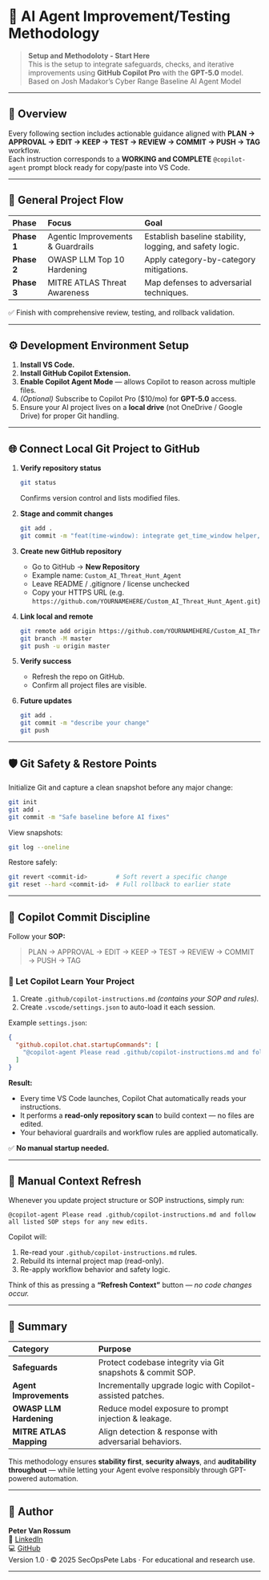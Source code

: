 # 🧠 AI Agent Improvement/Testing Methodology  

> **Setup and Methodoloty - Start Here**  
> This is the setup to integrate safeguards, checks, and iterative improvements using **GitHub Copilot Pro** with the **GPT-5.0** model.
> Based on Josh Madakor’s Cyber Range Baseline AI Agent Model

---

## 🧩 Overview  

Every following section includes actionable guidance aligned with **PLAN → APPROVAL → EDIT → KEEP → TEST → REVIEW → COMMIT → PUSH → TAG** workflow.  
Each instruction corresponds to a **WORKING and COMPLETE** `@copilot-agent` prompt block ready for copy/paste into VS Code.

---

## 🚀 General Project Flow  

| Phase | Focus | Goal |
|:------|:------|:-----|
| **Phase 1** | Agentic Improvements & Guardrails | Establish baseline stability, logging, and safety logic. |
| **Phase 2** | OWASP LLM Top 10 Hardening | Apply category-by-category mitigations. |
| **Phase 3** | MITRE ATLAS Threat Awareness | Map defenses to adversarial techniques. |

✅ Finish with comprehensive review, testing, and rollback validation.

---

## ⚙️ Development Environment Setup  

1. **Install VS Code.**  
2. **Install GitHub Copilot Extension.**  
3. **Enable Copilot Agent Mode** — allows Copilot to reason across multiple files.  
4. *(Optional)* Subscribe to Copilot Pro ($10/mo) for **GPT-5.0** access.  
5. Ensure your AI project lives on a **local drive** (not OneDrive / Google Drive) for proper Git handling.

---

## 🌐 Connect Local Git Project to GitHub  

1. **Verify repository status**
   ```bash
   git status
   ```
   Confirms version control and lists modified files.

2. **Stage and commit changes**
   ```bash
   git add .
   git commit -m "feat(time-window): integrate get_time_window helper, enforce model consistency, and remove deprecated models"
   ```

3. **Create new GitHub repository**
   - Go to GitHub → **New Repository**  
   - Example name: `Custom_AI_Threat_Hunt_Agent`  
   - Leave README / .gitignore / license unchecked  
   - Copy your HTTPS URL (e.g. `https://github.com/YOURNAMEHERE/Custom_AI_Threat_Hunt_Agent.git`)

4. **Link local and remote**
   ```bash
   git remote add origin https://github.com/YOURNAMEHERE/Custom_AI_Threat_Hunt_Agent.git
   git branch -M master
   git push -u origin master
   ```

5. **Verify success**
   - Refresh the repo on GitHub.  
   - Confirm all project files are visible.  

6. **Future updates**
   ```bash
   git add .
   git commit -m "describe your change"
   git push
   ```

---

## 🛡️ Git Safety & Restore Points  

Initialize Git and capture a clean snapshot before any major change:  
```bash
git init
git add .
git commit -m "Safe baseline before AI fixes"
```

View snapshots:  
```bash
git log --oneline
```

Restore safely:  
```bash
git revert <commit-id>        # Soft revert a specific change  
git reset --hard <commit-id>  # Full rollback to earlier state
```

---

## 🤖 Copilot Commit Discipline  

Follow your **SOP:**  
> PLAN → APPROVAL → EDIT → KEEP → TEST → REVIEW → COMMIT → PUSH → TAG  

### 🧠 Let Copilot Learn Your Project  

1. Create `.github/copilot-instructions.md` *(contains your SOP and rules).*  
2. Create `.vscode/settings.json` to auto-load it each session.

Example `settings.json`:  
```json
{
  "github.copilot.chat.startupCommands": [
    "@copilot-agent Please read .github/copilot-instructions.md and follow all listed SOP steps for any new edits."
  ]
}
```

**Result:**  
- Every time VS Code launches, Copilot Chat automatically reads your instructions.  
- It performs a **read-only repository scan** to build context — no files are edited.  
- Your behavioral guardrails and workflow rules are applied automatically.

✅ **No manual startup needed.**

---

## 🔄 Manual Context Refresh  

Whenever you update project structure or SOP instructions, simply run:  
```
@copilot-agent Please read .github/copilot-instructions.md and follow all listed SOP steps for any new edits.
```

Copilot will:
1. Re-read your `.github/copilot-instructions.md` rules.  
2. Rebuild its internal project map (read-only).  
3. Re-apply workflow behavior and safety logic.

Think of this as pressing a **“Refresh Context”** button — *no code changes occur.*

---

## 🧩 Summary  

| Category | Purpose |
|:----------|:---------|
| **Safeguards** | Protect codebase integrity via Git snapshots & commit SOP. |
| **Agent Improvements** | Incrementally upgrade logic with Copilot-assisted patches. |
| **OWASP LLM Hardening** | Reduce model exposure to prompt injection & leakage. |
| **MITRE ATLAS Mapping** | Align detection & response with adversarial behaviors. |

This methodology ensures **stability first**, **security always**, and **auditability throughout** — while letting your Agent evolve responsibly through GPT-powered automation.

---

## 📌 Author

**Peter Van Rossum**  
🔗 [LinkedIn](https://www.linkedin.com/in/vanr)  
💻 [GitHub](https://github.com/SecOpsPete)   
Version 1.0 · © 2025 SecOpsPete Labs · For educational and research use.

---
